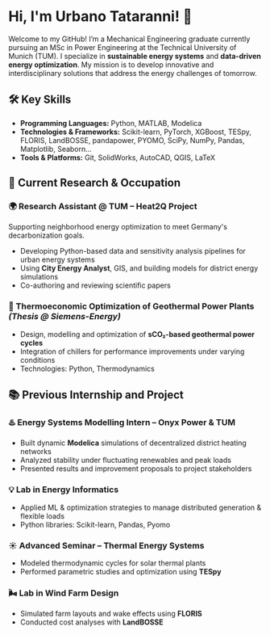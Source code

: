 # Hi, I'm Urbano Tataranni! 👋
Welcome to my GitHub! I’m a Mechanical Engineering graduate currently pursuing an MSc in Power Engineering at the Technical University of Munich (TUM). I specialize in **sustainable energy systems** and **data-driven energy optimization**. My mission is to develop innovative and interdisciplinary solutions that address the energy challenges of tomorrow.


## 🛠️ Key Skills

* **Programming Languages:** Python, MATLAB, Modelica
* **Technologies & Frameworks:**
  Scikit-learn, PyTorch, XGBoost, TESpy, FLORIS, LandBOSSE, pandapower, PYOMO, SciPy, NumPy, Pandas, Matplotlib, Seaborn...
* **Tools & Platforms:** Git, SolidWorks, AutoCAD, QGIS, LaTeX


## 🔬 Current Research & Occupation

### 🌍 Research Assistant @ TUM – Heat2Q Project

Supporting neighborhood energy optimization to meet Germany's decarbonization goals.

* Developing Python-based data and sensitivity analysis pipelines for urban energy systems
* Using **City Energy Analyst**, GIS, and building models for district energy simulations
* Co-authoring and reviewing scientific papers

### 🔧 Thermoeconomic Optimization of Geothermal Power Plants *(Thesis @ Siemens-Energy)*

* Design, modelling and optimization of **sCO₂-based geothermal power cycles**
* Integration of chillers for performance improvements under varying conditions
* Technologies: Python, Thermodynamics



## 📚 Previous Internship and Project

### ♨️ Energy Systems Modelling Intern – Onyx Power & TUM

* Built dynamic **Modelica** simulations of decentralized district heating networks
* Analyzed stability under fluctuating renewables and peak loads
* Presented results and improvement proposals to project stakeholders


### 💡 Lab in Energy Informatics

* Applied ML & optimization strategies to manage distributed generation & flexible loads
* Python libraries: Scikit-learn, Pandas, Pyomo

### ☀️ Advanced Seminar – Thermal Energy Systems

* Modeled thermodynamic cycles for solar thermal plants
* Performed parametric studies and optimization using **TESpy**

### 🌬️ Lab in Wind Farm Design

* Simulated farm layouts and wake effects using **FLORIS**
* Conducted cost analyses with **LandBOSSE**


